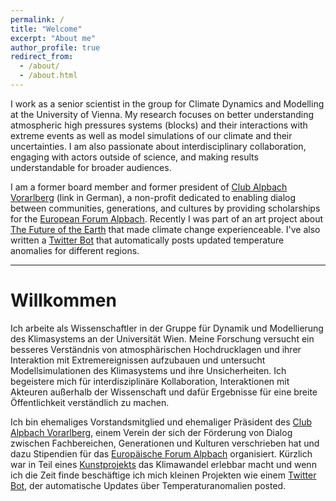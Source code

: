 ```yaml
---
permalink: /
title: "Welcome"
excerpt: "About me"
author_profile: true
redirect_from:
  - /about/
  - /about.html
---
```


I work as a senior scientist in the group for Climate Dynamics and Modelling at the University of Vienna. My research focuses on better understanding atmospheric high pressures systems (blocks) and their interactions with extreme events as well as model simulations of our climate and their uncertainties. I am also passionate about interdisciplinary collaboration, engaging with actors outside of science, and making results understandable for broader audiences.

I am a former board member and former president of <a href="http://www.club-alpbach-vorarlberg.at" target="_blanck">Club Alpbach Vorarlberg</a> (link in German), a non-profit dedicated to enabling dialog between communities, generations, and cultures by providing scholarships for the <a href="https://www.alpbach.org/en/" target="_blanck">European Forum Alpbach</a>. Recently I was part of an art project about [The Future of the Earth](/misc/preenact) that made climate change experienceable. I've also written a [Twitter Bot](/misc/twitter_bot) that automatically posts updated temperature anomalies for different regions.

---
# Willkommen

Ich arbeite als Wissenschaftler in der Gruppe für Dynamik und Modellierung des Klimasystems an der Universität Wien. Meine Forschung versucht ein besseres Verständnis von atmosphärischen Hochdrucklagen und ihrer Interaktion mit Extremereignissen aufzubauen und untersucht Modellsimulationen des Klimasystems und ihre Unsicherheiten. Ich begeistere mich für interdisziplinäre Kollaboration, Interaktionen mit Akteuren außerhalb der Wissenschaft und dafür Ergebnisse für eine breite Öffentlichkeit verständlich zu machen.

Ich bin ehemaliges Vorstandsmitglied und ehemaliger Präsident des <a href="http://www.club-alpbach-vorarlberg.at" target="_blanck">Club Alpbach Vorarlberg</a>, einem Verein der sich der Förderung von Dialog zwischen Fachbereichen, Generationen und Kulturen verschrieben hat und dazu Stipendien für das <a href="https://www.alpbach.org/de/" target="_blanck">Europäische Forum Alpbach</a> organisiert. Kürzlich war in Teil eines [Kunstprojekts](/misc/preenact) das Klimawandel erlebbar macht und wenn ich die Zeit finde beschäftige ich mich kleinen Projekten wie einem [Twitter Bot](/misc/twitter_bot), der automatische Updates über Temperaturanomalien posted.
